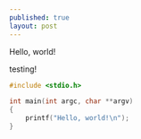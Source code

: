 ```yaml
---
published: true
layout: post
---
```


Hello, world!

testing!

~~~ c
#include <stdio.h>

int main(int argc, char **argv)
{
    printf("Hello, world!\n");
}
~~~